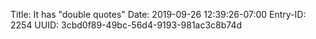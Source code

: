 Title: It has "double quotes"
Date: 2019-09-26 12:39:26-07:00
Entry-ID: 2254
UUID: 3cbd0f89-49bc-56d4-9193-981ac3c8b74d

